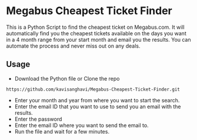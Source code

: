 # Megabus Cheapest Ticket Finder
This is a Python Script to find the cheapest ticket on Megabus.com. It will automatically find you the cheapest tickets available on the days you want in a 4 month range from your start month and email you the results. You can automate the process and never miss out on any deals.

## Usage
* Download the Python file or Clone the repo 
```console
https://github.com/kavisanghavi/Megabus-Cheapest-Ticket-Finder.git
```

* Enter your month and year from where you want to start the search.
* Enter the email ID that you want to use to send you an email with the results.
* Enter the password
* Enter the email ID where you want to send the email to.
* Run the file and wait for a few minutes.
